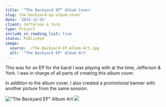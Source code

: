 ```yaml
---
title: '“The Backyard EP” Album Cover'
slug: the-backyard-ep-album-cover
date: '2015-12-15'
client: Jefferson & York
type: Project
include_in_reading_list: true
status: Published
image:
  source: ./The-Backyard-EP-Album-Art.jpg
  alt: '"The Backyard EP" Album Art'
---
```


This was for an EP for the band I was playing with at the time, Jefferson & York. I was in charge of all parts of creating this album cover.

In addition to the album cover, I also created a promotional banner with another picture from the same session.

!["The Backyard EP" Album Art](./The-Backyard-EP-Album-Art.jpg)
![](./Jefferson--York---Backyard-EP-promotional-banner.jpg)

